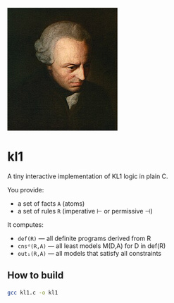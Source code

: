 ![KL1 Logic](./1.jpg)

# kl1

A tiny interactive implementation of KL1 logic in plain C.

You provide:
- a set of facts `A` (atoms)
- a set of rules `R` (imperative ⊢ or permissive ⊣)

It computes:
- `def(R)` — all definite programs derived from R
- `cnsᵈ(R,A)` — all least models M(D,A) for D in def(R)
- `out₁(R,A)` — all models that satisfy all constraints

## How to build

```sh
gcc kl1.c -o kl1
